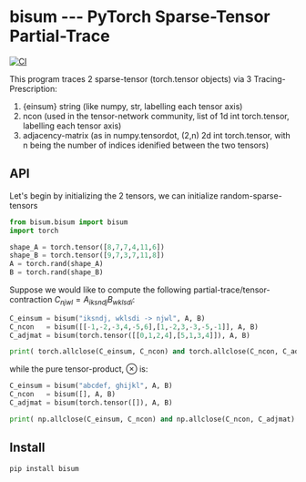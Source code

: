 # bisum --- PyTorch Sparse-Tensor Partial-Trace

[![CI](https://github.com/jcandane/bisum/actions/workflows/gh-ci.yaml/badge.svg)](https://github.com/jcandane/bisum/actions/workflows/gh-ci.yaml)

This program traces 2 sparse-tensor (torch.tensor objects) via 3 Tracing-Prescription:
1. {einsum} string (like numpy, str, labelling each tensor axis)
2. ncon (used in the tensor-network community, list of 1d int torch.tensor, labelling each tensor axis)
3. adjacency-matrix (as in numpy.tensordot, (2,n) 2d int torch.tensor, with n being the number of indices idenified between the two tensors)

## API

Let's begin by initializing the 2 tensors, we can initialize random-sparse-tensors 
```python
from bisum.bisum import bisum
import torch

shape_A = torch.tensor([8,7,7,4,11,6])
shape_B = torch.tensor([9,7,3,7,11,8])
A = torch.rand(shape_A)
B = torch.rand(shape_B)
```

Suppose we would like to compute the following partial-trace/tensor-contraction $C_{njwl} = A_{iksndj} B_{wklsdi}$:
```python
C_einsum = bisum("iksndj, wklsdi -> njwl", A, B)
C_ncon   = bisum([[-1,-2,-3,4,-5,6],[1,-2,3,-3,-5,-1]], A, B)
C_adjmat = bisum(torch.tensor([[0,1,2,4],[5,1,3,4]]), A, B)

print( torch.allclose(C_einsum, C_ncon) and torch.allclose(C_ncon, C_adjmat) )
```
while the pure tensor-product, $\otimes$ is:
```python
C_einsum = bisum("abcdef, ghijkl", A, B)
C_ncon   = bisum([], A, B)
C_adjmat = bisum(torch.tensor([]), A, B)

print( np.allclose(C_einsum, C_ncon) and np.allclose(C_ncon, C_adjmat) )
```

## Install

```bash
pip install bisum
```

